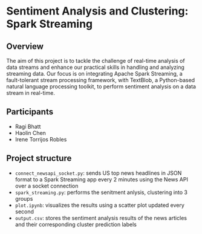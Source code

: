# Sentiment Analysis and Clustering: Spark Streaming

## Overview

The aim of this project is to tackle the challenge of real-time analysis of data streams and enhance our practical skills in handling and analyzing streaming data. Our focus is on integrating Apache Spark Streaming, a fault-tolerant stream processing framework, with TextBlob, a Python-based natural language processing toolkit, to perform sentiment analysis on a data stream in real-time.

## Participants
- Ragi Bhatt
- Haolin Chen
- Irene Torrijos Robles

## Project structure
- `connect_newsapi_socket.py`: sends US top news headlines in JSON format to a Spark Streaming app every 2 minutes using the News API over a socket connection
- `spark_streaming.py`: performs the senitment anlysis, clustering into 3 groups
- `plot.ipynb`: visualizes the results using a scatter plot updated every second
- `output.csv`: stores the sentiment analysis results of the news articles and their corresponding cluster prediction labels
